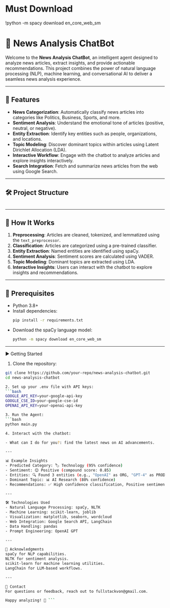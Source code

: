 # Must Download
!python -m spacy download en_core_web_sm

# 📰 News Analysis ChatBot

Welcome to the **News Analysis ChatBot**, an intelligent agent designed to analyze news articles, extract insights, and provide actionable recommendations. This project combines the power of natural language processing (NLP), machine learning, and conversational AI to deliver a seamless news analysis experience.

---

## 🚀 Features

- **News Categorization**: Automatically classify news articles into categories like Politics, Business, Sports, and more.
- **Sentiment Analysis**: Understand the emotional tone of articles (positive, neutral, or negative).
- **Entity Extraction**: Identify key entities such as people, organizations, and locations.
- **Topic Modeling**: Discover dominant topics within articles using Latent Dirichlet Allocation (LDA).
- **Interactive Workflow**: Engage with the chatbot to analyze articles and explore insights interactively.
- **Search Integration**: Fetch and summarize news articles from the web using Google Search.

---

## 🛠️ Project Structure

```

```



---

## 🧠 How It Works

1. **Preprocessing**: Articles are cleaned, tokenized, and lemmatized using the `text_preprocessor`.
2. **Classification**: Articles are categorized using a pre-trained classifier.
3. **Entity Extraction**: Named entities are identified using spaCy.
4. **Sentiment Analysis**: Sentiment scores are calculated using VADER.
5. **Topic Modeling**: Dominant topics are extracted using LDA.
6. **Interactive Insights**: Users can interact with the chatbot to explore insights and recommendations.

---

## 🛑 Prerequisites

- Python 3.8+
- Install dependencies:
  ```bash
  pip install -r requirements.txt

- Download the spaCy language model:
  ```bash
  python -m spacy download en_core_web_sm

---

▶️ Getting Started

1. Clone the repository:
  ```bash
  git clone https://github.com/your-repo/news-analysis-chatbot.git
  cd news-analysis-chatbot

2. Set up your .env file with API keys:
  ```bash
  GOOGLE_API_KEY=your-google-api-key
  GOOGLE_CSE_ID=your-google-cse-id
  OPENAI_API_KEY=your-openai-api-key

3. Run the Agent:
  ```bash
  python main.py

4. Interact with the chatbot:

- What can I do for you?: find the latest news on AI advancements.

---

📊 Example Insights
- Predicted Category: 🏷️ Technology (95% confidence)
- Sentiment: 😊 Positive (compound score: 0.85)
- Entities: 🔍 Found 3 entities (e.g., "OpenAI" as ORG, "GPT-4" as PRODUCT)
- Dominant Topic: 📊 AI Research (80% confidence)
- Recommendations: ✅ High confidence classification, Positive sentiment detected.

---

🛠️ Technologies Used
- Natural Language Processing: spaCy, NLTK
- Machine Learning: scikit-learn, joblib
- Visualization: matplotlib, seaborn, wordcloud
- Web Integration: Google Search API, LangChain
- Data Handling: pandas
- Prompt Engineering: OpenAI GPT

---

🌟 Acknowledgments
spaCy for NLP capabilities.
NLTK for sentiment analysis.
scikit-learn for machine learning utilities.
LangChain for LLM-based workflows.

---

📧 Contact
For questions or feedback, reach out to fullstackvon@gmail.com.

Happy analyzing! 🎉 ```